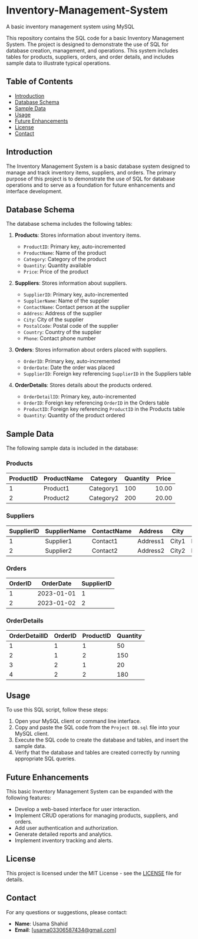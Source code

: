 # Inventory-Management-System
A basic inventory management system using MySQL

This repository contains the SQL code for a basic Inventory Management System. The project is designed to demonstrate the use of SQL for database creation, management, and operations. This system includes tables for products, suppliers, orders, and order details, and includes sample data to illustrate typical operations.

## Table of Contents

- [Introduction](#introduction)
- [Database Schema](#database-schema)
- [Sample Data](#sample-data)
- [Usage](#usage)
- [Future Enhancements](#future-enhancements)
- [License](#license)
- [Contact](#contact)

## Introduction

The Inventory Management System is a basic database system designed to manage and track inventory items, suppliers, and orders. The primary purpose of this project is to demonstrate the use of SQL for database operations and to serve as a foundation for future enhancements and interface development.

## Database Schema

The database schema includes the following tables:

1. **Products**: Stores information about inventory items.
   - `ProductID`: Primary key, auto-incremented
   - `ProductName`: Name of the product
   - `Category`: Category of the product
   - `Quantity`: Quantity available
   - `Price`: Price of the product

2. **Suppliers**: Stores information about suppliers.
   - `SupplierID`: Primary key, auto-incremented
   - `SupplierName`: Name of the supplier
   - `ContactName`: Contact person at the supplier
   - `Address`: Address of the supplier
   - `City`: City of the supplier
   - `PostalCode`: Postal code of the supplier
   - `Country`: Country of the supplier
   - `Phone`: Contact phone number

3. **Orders**: Stores information about orders placed with suppliers.
   - `OrderID`: Primary key, auto-incremented
   - `OrderDate`: Date the order was placed
   - `SupplierID`: Foreign key referencing `SupplierID` in the Suppliers table

4. **OrderDetails**: Stores details about the products ordered.
   - `OrderDetailID`: Primary key, auto-incremented
   - `OrderID`: Foreign key referencing `OrderID` in the Orders table
   - `ProductID`: Foreign key referencing `ProductID` in the Products table
   - `Quantity`: Quantity of the product ordered

## Sample Data

The following sample data is included in the database:

### Products

| ProductID | ProductName | Category  | Quantity | Price |
|-----------|-------------|-----------|----------|-------|
| 1         | Product1    | Category1 | 100      | 10.00 |
| 2         | Product2    | Category2 | 200      | 20.00 |

### Suppliers

| SupplierID | SupplierName | ContactName | Address   | City  | PostalCode | Country | Phone  |
|------------|--------------|-------------|-----------|-------|------------|---------|--------|
| 1          | Supplier1    | Contact1    | Address1  | City1 | PostalCode1| Country1| Phone1 |
| 2          | Supplier2    | Contact2    | Address2  | City2 | PostalCode2| Country2| Phone2 |

### Orders

| OrderID | OrderDate  | SupplierID |
|---------|------------|------------|
| 1       | 2023-01-01 | 1          |
| 2       | 2023-01-02 | 2          |

### OrderDetails

| OrderDetailID | OrderID | ProductID | Quantity |
|---------------|---------|-----------|----------|
| 1             | 1       | 1         | 50       |
| 2             | 1       | 2         | 150      |
| 3             | 2       | 1         | 20       |
| 4             | 2       | 2         | 180      |

## Usage

To use this SQL script, follow these steps:

1. Open your MySQL client or command line interface.
2. Copy and paste the SQL code from the `Project DB.sql` file into your MySQL client.
3. Execute the SQL code to create the database and tables, and insert the sample data.
4. Verify that the database and tables are created correctly by running appropriate SQL queries.

## Future Enhancements

This basic Inventory Management System can be expanded with the following features:
- Develop a web-based interface for user interaction.
- Implement CRUD operations for managing products, suppliers, and orders.
- Add user authentication and authorization.
- Generate detailed reports and analytics.
- Implement inventory tracking and alerts.

## License

This project is licensed under the MIT License - see the [LICENSE](./LICENSE) file for details.

## Contact

For any questions or suggestions, please contact:

- **Name**: Usama Shahid
- **Email**: [usama03306587434@gmail.com]

